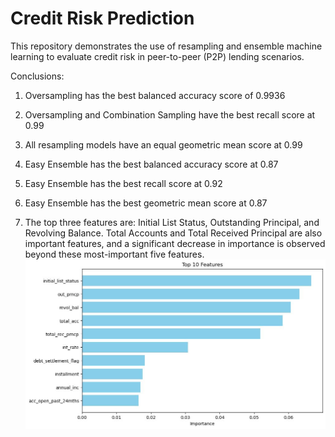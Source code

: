 # Credit Risk Prediction

This repository demonstrates the use of resampling and ensemble machine learning to evaluate credit risk in peer-to-peer (P2P) lending scenarios.

Conclusions:

1. Oversampling has the best balanced accuracy score of 0.9936

2. Oversampling and Combination Sampling have the best recall score at 0.99

3. All resampling models have an equal geometric mean score at 0.99

4. Easy Ensemble has the best balanced accuracy score at 0.87

5. Easy Ensemble has the best recall score at 0.92

6. Easy Ensemble has the best geometric mean score at 0.87

7. The top three features are: Initial List Status, Outstanding Principal, and Revolving Balance. Total Accounts and Total Received Principal are also important features, and a significant decrease in importance is observed beyond these most-important five features.
![Top 10 features](toptenfeatures.jpeg)
